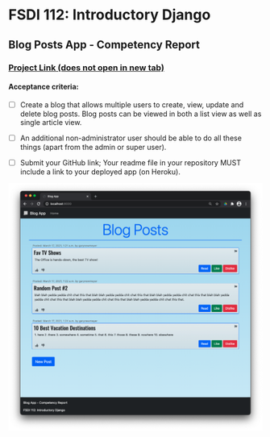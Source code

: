 # FSDI 112: Introductory Django

## Blog Posts App - Competency Report

### [Project Link (does not open in new tab)]()

#### Acceptance criteria:

- [ ] Create a blog that allows multiple users to create, view, update and delete blog posts. Blog posts can be viewed in both a list view as well as single article view.

- [ ] An  additional non-administrator user should be able to do all these things (apart from the admin or super user).

- [ ] Submit your GitHub link; Your readme file in your repository MUST include a link to your deployed app (on Heroku).

![](/blog/static/img/app.png)